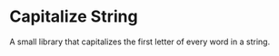 Capitalize String
=========

A small library that capitalizes the first letter of every word in a string.
